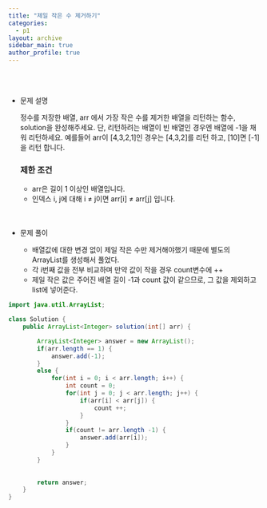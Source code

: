 ```yaml
---
title: "제일 작은 수 제거하기"
categories:
  - p1
layout: archive
sidebar_main: true
author_profile: true
---
```


<br>

<br>

- 문제 설명

  정수를 저장한 배열, arr 에서 가장 작은 수를 제거한 배열을 리턴하는 함수, solution을 완성해주세요. 단, 리턴하려는 배열이 빈 배열인 경우엔 배열에 -1을 채워 리턴하세요. 예를들어 arr이 [4,3,2,1]인 경우는 [4,3,2]를 리턴 하고, [10]면 [-1]을 리턴 합니다.

  ### 제한 조건

  - arr은 길이 1 이상인 배열입니다.
  - 인덱스 i, j에 대해 i ≠ j이면 arr[i] ≠ arr[j] 입니다.

  <br>
  
  <br>

- 문제 풀이
  - 배열값에 대한 변경 없이 제일 작은 수만 제거해야했기 때문에 별도의 ArrayList를 생성해서 풀었다.
  - 각 i번째 값을 전부 비교하며 만약 값이 작을 경우 count변수에 ++
  - 제일 작은 값은 주어진 배열 길이 -1과 count 값이 같으므로, 그 값을 제외하고 list에 넣어준다.

```java
import java.util.ArrayList;

class Solution {
    public ArrayList<Integer> solution(int[] arr) {

        ArrayList<Integer> answer = new ArrayList();
        if(arr.length == 1) {
            answer.add(-1);
        }
        else {
            for(int i = 0; i < arr.length; i++) {
                int count = 0;
                for(int j = 0; j < arr.length; j++) {
                    if(arr[i] < arr[j]) {
                        count ++;
                    }
                }
                if(count != arr.length -1) {
                    answer.add(arr[i]);
                }
            }            
        }
        
            
        return answer;
    }
}
```